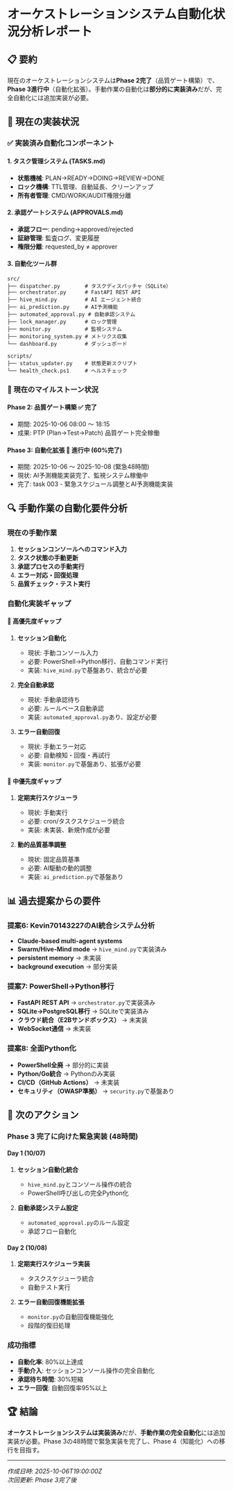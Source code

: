 # オーケストレーションシステム自動化状況分析レポート

## 📋 要約
現在のオーケストレーションシステムは**Phase 2完了**（品質ゲート構築）で、**Phase 3進行中**（自動化拡張）。手動作業の自動化は**部分的に実装済み**だが、完全自動化には追加実装が必要。

## 🎯 現在の実装状況

### ✅ 実装済み自動化コンポーネント

#### 1. タスク管理システム (TASKS.md)
- **状態機械**: PLAN→READY→DOING→REVIEW→DONE
- **ロック機構**: TTL管理、自動延長、クリーンアップ
- **所有者管理**: CMD/WORK/AUDIT権限分離

#### 2. 承認ゲートシステム (APPROVALS.md)
- **承認フロー**: pending→approved/rejected
- **証跡管理**: 監査ログ、変更履歴
- **権限分離**: requested_by ≠ approver

#### 3. 自動化ツール群
```
src/
├── dispatcher.py        # タスクディスパッチャ（SQLite）
├── orchestrator.py      # FastAPI REST API
├── hive_mind.py         # AI エージェント統合
├── ai_prediction.py     # AI予測機能
├── automated_approval.py # 自動承認システム
├── lock_manager.py      # ロック管理
├── monitor.py           # 監視システム
├── monitoring_system.py # メトリクス収集
└── dashboard.py         # ダッシュボード

scripts/
├── status_updater.py    # 状態更新スクリプト
└── health_check.ps1     # ヘルスチェック
```

### 🔄 現在のマイルストーン状況

#### Phase 2: 品質ゲート構築 ✅ **完了**
- 期間: 2025-10-06 08:00 ～ 18:15
- 成果: PTP (Plan→Test→Patch) 品質ゲート完全稼働

#### Phase 3: 自動化拡張 🎯 **進行中** (60%完了)
- 期間: 2025-10-06 ～ 2025-10-08 (緊急48時間)
- 現状: AI予測機能実装完了、監視システム稼働中
- 完了: task 003 - 緊急スケジュール調整とAI予測機能実装

## 🔍 手動作業の自動化要件分析

### 現在の手動作業
1. **セッションコンソールへのコマンド入力**
2. **タスク状態の手動更新**
3. **承認プロセスの手動実行**
4. **エラー対応・回復処理**
5. **品質チェック・テスト実行**

### 自動化実装ギャップ

#### 🚨 高優先度ギャップ
1. **セッション自動化**
   - 現状: 手動コンソール入力
   - 必要: PowerShell→Python移行、自動コマンド実行
   - 実装: `hive_mind.py`で基盤あり、統合が必要

2. **完全自動承認**
   - 現状: 手動承認待ち
   - 必要: ルールベース自動承認
   - 実装: `automated_approval.py`あり、設定が必要

3. **エラー自動回復**
   - 現状: 手動エラー対応
   - 必要: 自動検知・回復・再試行
   - 実装: `monitor.py`で基盤あり、拡張が必要

#### 🔧 中優先度ギャップ
1. **定期実行スケジューラ**
   - 現状: 手動実行
   - 必要: cron/タスクスケジューラ統合
   - 実装: 未実装、新規作成が必要

2. **動的品質基準調整**
   - 現状: 固定品質基準
   - 必要: AI駆動の動的調整
   - 実装: `ai_prediction.py`で基盤あり

## 📊 過去提案からの要件

### 提案6: Kevin70143227のAI統合システム分析
- **Claude-based multi-agent systems**
- **Swarm/Hive-Mind mode** → `hive_mind.py`で実装済み
- **persistent memory** → 未実装
- **background execution** → 部分実装

### 提案7: PowerShell→Python移行
- **FastAPI REST API** → `orchestrator.py`で実装済み
- **SQLite→PostgreSQL移行** → SQLiteで実装済み
- **クラウド統合（E2Bサンドボックス）** → 未実装
- **WebSocket通信** → 未実装

### 提案8: 全面Python化
- **PowerShell全廃** → 部分的に実装
- **Python/Go統合** → Pythonのみ実装
- **CI/CD（GitHub Actions）** → 未実装
- **セキュリティ（OWASP準拠）** → `security.py`で基盤あり

## 🎯 次のアクション

### Phase 3 完了に向けた緊急実装 (48時間)

#### Day 1 (10/07)
1. **セッション自動化統合**
   - `hive_mind.py`とコンソール操作の統合
   - PowerShell呼び出しの完全Python化

2. **自動承認システム設定**
   - `automated_approval.py`のルール設定
   - 承認フロー自動化

#### Day 2 (10/08)
1. **定期実行スケジューラ実装**
   - タスクスケジューラ統合
   - 自動テスト実行

2. **エラー自動回復機能拡張**
   - `monitor.py`の自動回復機能強化
   - 段階的復旧処理

### 成功指標
- **自動化率**: 80%以上達成
- **手動介入**: セッションコンソール操作の完全自動化
- **承認待ち時間**: 30%短縮
- **エラー回復**: 自動回復率95%以上

## 🏆 結論

**オーケストレーションシステムは実装済み**だが、**手動作業の完全自動化**には追加実装が必要。Phase 3の48時間で緊急実装を完了し、Phase 4（知能化）への移行を目指す。

---
*作成日時: 2025-10-06T19:00:00Z*  
*次回更新: Phase 3完了後*